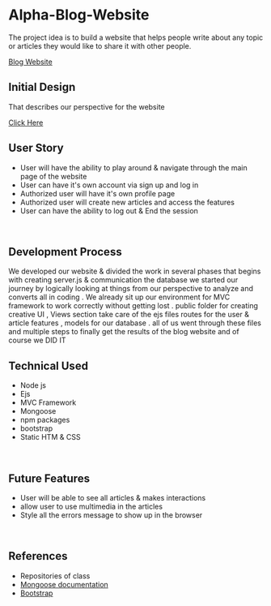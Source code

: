 # Alpha-Blog-Website
The project idea is to build a website that helps people write about any topic or articles they would like to share it with other people.
<br>

[Blog Website](https://alpha-atw.herokuapp.com/)


## Initial Design 
That describes our perspective for the website 

[Click Here ](https://www.canva.com/design/DAESAUwThaw/Fa4vTs-697dUCXnIce11Fw/view?utm_content=DAESAUwThaw&utm_campaign=designshare&utm_medium=link&utm_source=publishsharelink)

## User Story
 
* User will have the ability to play around & navigate through the main page of the website
* User can have it's own account via sign up and log in 
* Authorized user will have it's own profile page 
* Authorized user will create new articles and access the features
* User can have the ability to log out & End the session
<br>

## Development Process 
We developed our website & divided the work in several phases that begins with creating server.js & communication the database we started our journey by logically looking at things from our perspective to analyze and converts all in coding . We already sit up our environment for MVC framework to work correctly without getting lost . public folder for creating creative UI , Views section take care of the ejs files routes for the user & article features , models for our database . all of us went through these files and multiple steps to finally get the results of the blog website and of course we DID IT
<br>

## Technical Used 
* Node js 
* Ejs 
* MVC Framework
* Mongoose
* npm packages 
* bootstrap 
* Static HTM & CSS  
<br>

## Future Features
* User will be able to see all articles & makes interactions 
* allow user to use multimedia in the articles 
* Style all the errors message to show up in the browser
<br>

## References

* Repositories of class
* [Mongoose documentation ](https://mongoosejs.com/docs/api.html)
* [Bootstrap](https://getbootstrap.com/)

